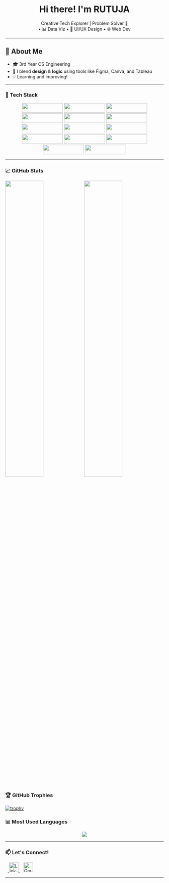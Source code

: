 <h1 align="center">Hi there! I'm RUTUJA</h1>

<p align="center">
Creative Tech Explorer | Problem Solver 🧠 <br>
 • 📊 Data Viz • 🎨 UI/UX Design • 🌐 Web Dev
</p>

---

## 🚀 About Me
- 🎓 3rd Year CS Engineering 
- 🎨 I blend **design** & **logic** using tools like Figma, Canva, and Tableau
- 💡 Learning and improving!

---

### 💼 Tech Stack

<p align="center">
  <img src="https://img.shields.io/badge/JavaScript-F7DF1E?style=for-the-badge&logo=javascript&logoColor=black" width="130" height="30"/>
  <img src="https://img.shields.io/badge/Python-3776AB?style=for-the-badge&logo=python&logoColor=white" width="130" height="30"/>
  <img src="https://img.shields.io/badge/Java-007396?style=for-the-badge&logo=java&logoColor=white" width="130" height="30"/>
  <img src="https://img.shields.io/badge/C-00599C?style=for-the-badge&logo=c&logoColor=white" width="130" height="30"/>
  <img src="https://img.shields.io/badge/C++-00599C?style=for-the-badge&logo=c%2B%2B&logoColor=white" width="130" height="30"/>
  <img src="https://img.shields.io/badge/HTML5-E34F26?style=for-the-badge&logo=html5&logoColor=white" width="130" height="30"/>
  <img src="https://img.shields.io/badge/CSS3-1572B6?style=for-the-badge&logo=css3&logoColor=white" width="130" height="30"/>
  <img src="https://img.shields.io/badge/MySQL-4479A1?style=for-the-badge&logo=mysql&logoColor=white" width="130" height="30"/>
  <img src="https://img.shields.io/badge/Tableau-E97627?style=for-the-badge&logo=tableau&logoColor=white" width="130" height="30"/>
  <img src="https://img.shields.io/badge/Figma-F24E1E?style=for-the-badge&logo=figma&logoColor=white" width="130" height="30"/>
  <img src="https://img.shields.io/badge/Canva-00C4CC?style=for-the-badge&logo=canva&logoColor=white" width="130" height="30"/>
  <img src="https://img.shields.io/badge/Git-F05032?style=for-the-badge&logo=git&logoColor=white" width="130" height="30"/>
  <img src="https://img.shields.io/badge/GitHub-181717?style=for-the-badge&logo=github&logoColor=white" width="130" height="30"/>
  <img src="https://img.shields.io/badge/VS%20Code-0078D4?style=for-the-badge&logo=visualstudiocode&logoColor=white" width="130" height="30"/>
</p>

---

### 📈 GitHub Stats

<p>
<img src="https://github-readme-stats.vercel.app/api?username=Alohomoraaaaa&theme=radical&show_icons=true" width="49%" />
<img src="https://github-readme-streak-stats-eight.vercel.app?user=Alohomoraaaaa&theme=radical" width="49%" />
</p>



### 🏆 GitHub Trophies

[![trophy](https://github-profile-trophy.vercel.app/?username=Alohomoraaaaa&theme=radical&column=8)](https://github.com/ryo-ma/github-profile-trophy)



### 📊 Most Used Languages
<p align="center">
  <img src="https://github-readme-stats.vercel.app/api/top-langs/?username=Alohomoraaaaa&layout=compact&theme=radical" />
</p>

---

### 📫 Let's Connect!
<p>
  &nbsp;&nbsp;<a href="https://www.linkedin.com/in/rutuja-nangare-565123269/">
    <img src="https://cdn.jsdelivr.net/gh/devicons/devicon/icons/linkedin/linkedin-original.svg" alt="LinkedIn" width="30" height="30"/>
  </a>
 &nbsp;&nbsp;
  <a href="mailto:rutujaaaaa5@gmail.com">
    <img src="https://upload.wikimedia.org/wikipedia/commons/4/4e/Gmail_Icon.png" alt="Gmail" width="30" height="30"/>
  </a>
</p>


---
